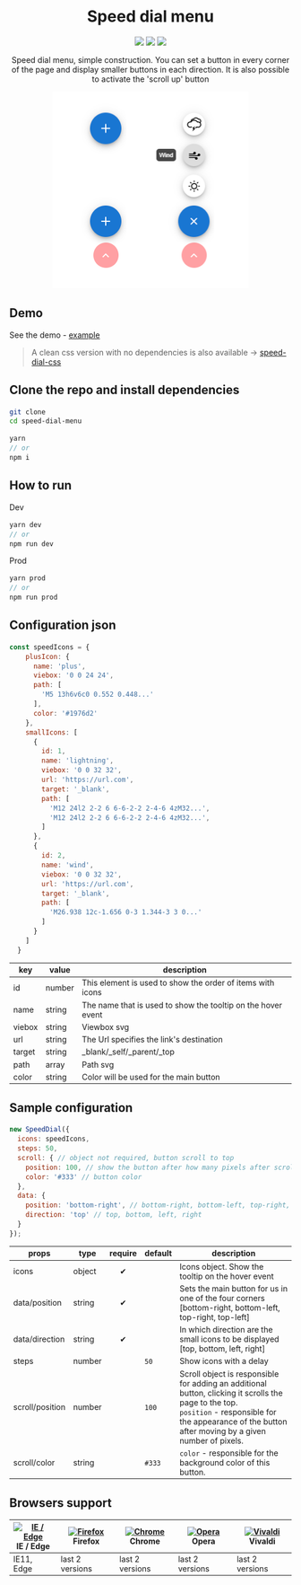 <h1 align=center>Speed dial menu</h1>

<p align="center">
  <img src="https://img.shields.io/github/package-json/v/tomik23/speed-dial-menu">
  <img src="https://img.shields.io/github/size/tomik23/speed-dial-menu/docs/speedDial.min.js">
  <a href="LICENSE">
    <img src="https://img.shields.io/badge/License-MIT-green.svg">
  </a>
</p>

<p align=center>Speed dial menu, simple construction. You can set a button in every corner of the page and display smaller buttons in each direction. It is also possible to activate the 'scroll up' button</p>

<p align=center>
  <img src="./example.png">
</p>

## Demo

See the demo - [example](https://tomik23.github.io/speed-dial-menu/)


> A clean css version with no dependencies is also available -> [speed-dial-css](https://github.com/tomik23/speed-dial-menu/tree/speed-dial-css)



## Clone the repo and install dependencies
```bash
git clone 
cd speed-dial-menu
```
```js
yarn
// or
npm i
```

## How to run
Dev
```js
yarn dev
// or
npm run dev
```
Prod
```js
yarn prod
// or
npm run prod
```

## Configuration json

```js
const speedIcons = {
    plusIcon: {
      name: 'plus',
      viebox: '0 0 24 24',
      path: [
        'M5 13h6v6c0 0.552 0.448...'
      ],
      color: '#1976d2'
    },
    smallIcons: [
      {
        id: 1,
        name: 'lightning',
        viebox: '0 0 32 32',
        url: 'https://url.com',
        target: '_blank',
        path: [
          'M12 24l2 2-2 6 6-6-2-2 2-4-6 4zM32...',
          'M12 24l2 2-2 6 6-6-2-2 2-4-6 4zM32...',
        ]
      },
      {
        id: 2,
        name: 'wind',
        viebox: '0 0 32 32',
        url: 'https://url.com',
        target: '_blank',
        path: [
          'M26.938 12c-1.656 0-3 1.344-3 3 0...'
        ]
      }
    ]
  }
```

key | value | description
---- | ------- | -----------
id | number | This element is used to show the order of items with icons
name | string | The name that is used to show the tooltip on the hover event
viebox | string | Viewbox svg
url | string | The Url specifies the link's destination
target | string | _blank/_self/_parent/_top
path | array | Path svg
color | string | Color will be used for the main button

## Sample configuration

```js
new SpeedDial({
  icons: speedIcons,
  steps: 50,
  scroll: { // object not required, button scroll to top
    position: 100, // show the button after how many pixels after scrolling
    color: '#333' // button color
  },
  data: {
    position: 'bottom-right', // bottom-right, bottom-left, top-right, top-left
    direction: 'top' // top, bottom, left, right
  }
});
```

props | type | require | default | description
---- | ------- | :-----------: | ----------- | ---------------
icons | object | ✔ |  | Icons object. Show the tooltip on the hover event
data/position | string | ✔ |  | Sets the main button for us in one of the four corners [bottom-right, bottom-left, top-right, top-left]
data/direction | string | ✔ |  | In which direction are the small icons to be displayed [top, bottom, left, right]
steps | number |  | `50` | Show icons with a delay
scroll/position | number |  | `100`  | Scroll object is responsible for adding an additional button, clicking it scrolls the page to the top.<br />`position` - responsible for the appearance of the button after moving by a given number of pixels.
scroll/color | string |  | `#333` | `color` - responsible for the background color of this button.

## Browsers support

| [<img src="https://raw.githubusercontent.com/alrra/browser-logos/master/src/edge/edge_48x48.png" alt="IE / Edge" width="24px" height="24px" />](http://godban.github.io/browsers-support-badges/)<br/>IE / Edge | [<img src="https://raw.githubusercontent.com/alrra/browser-logos/master/src/firefox/firefox_48x48.png" alt="Firefox" width="24px" height="24px" />](http://godban.github.io/browsers-support-badges/)<br/>Firefox | [<img src="https://raw.githubusercontent.com/alrra/browser-logos/master/src/chrome/chrome_48x48.png" alt="Chrome" width="24px" height="24px" />](http://godban.github.io/browsers-support-badges/)<br/>Chrome | [<img src="https://raw.githubusercontent.com/alrra/browser-logos/master/src/opera/opera_48x48.png" alt="Opera" width="24px" height="24px" />](http://godban.github.io/browsers-support-badges/)<br/>Opera | [<img src="https://raw.githubusercontent.com/alrra/browser-logos/master/src/vivaldi/vivaldi_48x48.png" alt="Vivaldi" width="24px" height="24px" />](http://godban.github.io/browsers-support-badges/)<br/>Vivaldi |
| --------- | --------- | --------- | --------- | --------- |
| IE11, Edge| last 2 versions| last 2 versions| last 2 versions| last 2 versions